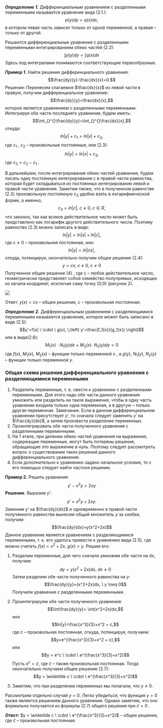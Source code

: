 _**Определение 1.**_ Дифференциальным уравнением с разделенными переменными называется уравнение вида (2.1.):
$$p(y)dy=q(x)dx,$$
в котором левая часть зависит только от одной переменной, а правая – только от другой.

Решаются дифференциальные уравнения с разделенными переменными интегрированием обеих частей (2.2):
$$\int_{}^{}p(y)dy=\int_{}^{}q(x)dx$$
Здесь под интегралами понимаются соответствующие первообразные.

_**Пример 1.**_ Найти решение дифференциального уравнения:
$$\frac{dy}{y}-\frac{dx}{x}=0.$$
Решение: Перенесем слагаемое $\frac{dx}{x}$ из левой части в правую, получим дифференциальное уравнение:
$$\frac{dy}{y}=\frac{dx}{x},$$
которое является уравнением с разделенными переменными. Интегрируя обе части последнего уравнения, будем иметь:
$$\int_{}^{}\frac{dy}{y}=\int_{}^{}\frac{dx}{x},$$
откуда:
$$ln|y|+c_1=ln|x|+c_2,$$
где $c_1$ , $c_2$ – произвольные постоянные, или (2.3):
$$ln|y|=ln|x|+c_3,$$
где $c_3=c_2-c_1$ .

В дальнейшем, после интегрирования обеих частей уравнения, будем писать одну постоянную интегрирования c в правой части равенства, которая будет складываться из постоянных интегрирования левой и правой части уравнения. Заметим также, что в полученном равенстве (2.3) произвольную постоянную $c_3$ удобно взять в логарифмической форме, а именно,
$$c_3=ln|c|,\;c \neq 0,\;c \in R,$$
что законно, так как всякое действительное число может быть представлено как логарифм другого действительного числа. Поэтому равенство (2.3) можно записать в виде:
$$ln|y|=ln|x|+ln|c|,$$
где $c \neq 0$ – произвольная постоянная, или:
$$ln|y|=ln|cx|,$$
откуда, потенцируя, окончательно получим общее решение (2.4):
$$y=cx,\;x \neq 0,\;c\neq0$$
Полученное общее решение (4) , где c – любое действительное число, геометрически представляет собой семейство полупрямых, исходящих из начала координат, исключая саму точку (0;0) (рисунок 2).

![](png/3.png#center)

Ответ. $y(x)=cx$ – общее решение, $с$ – произвольная постоянная.

_**Определение 2.**_ Дифференциальным уравнением с разделяющимися переменными называется уравнение, которое может быть записано в виде (2.5):
$$y'=f(x) \ \cdot \ g(x), \;\left( y'=\frac{f_1(x)}{g_1(x)} \right)$$
или в виде(2.6):
$$M_1(x)\ \cdot \ N_1(y)dx\ + \ M_2(x) \cdot \ N_2(y)dy=0$$
где $f(x)$, $M_1(x)$, $M_2(x)$ – функции только переменной $x$ , а $g(y)$, $N_1(y)$, $N_2(y)$ – функции только переменной $y$.

### Общая схема решения дифференциального уравнения с разделяющимися переменными
1) Разделить переменные, т. е. свести к уравнению с разделенными переменными. Для этого надо обе части данного уравнения умножить или разделить на такое выражение, чтобы в одну часть уравнения входила только одна переменная, а в другую – только другая переменная. Замечание. Если в данном дифференциальном уравнении присутствует $y'$, то сначала следует заменить $y'$ на $\frac{dy}{dx}$, а затем произвести разделение переменных.
2) Проинтегрировать обе части полученного уравнения с разделенными переменными.
3) На 1 этапе, при делении обеих частей уравнения на выражения, содержащие переменные, могут быть потеряны решения, обращающие это выражение в нуль. Поэтому следует рассмотреть вопрос о существовании таких решений данного дифференциального уравнения.
4) Если дополнительно к уравнению задано начальное условие, то с его помощью следует найти частное решение.

**Пример 2.** Решить уравнение:
$$y' -x^2y = 2xy$$
**Решение**. Выразим $y'$:
$$y'=x^2y+2xy.$$
Заменим $y'$ на $\frac{dy}{dx}$ и одновременно в правой части полученного равенства вынесем общий множитель $y$ за скобки, получим:
$$\frac{dy}{dx}=y(x^2+2x)$$
Данное уравнение является уравнением с разделяющимися переменными, т. к. его удалось привести к уравнению вида (2.5), где можно считать $f(x)=x^2 + 2x, \ g(x)=y$.
Решим его:
1) Разделим переменные, для чего сначала умножим обе части на $dx$, получим:
$$dy=y(x^2+2x)dx, \ dx \neq 0$$
Затем разделим обе части полученного равенства на $y$:
$$\frac{dy}{y}=(x^2+2x)dx, \ y \neq 0$$
Получили уравнение с разделенными переменными.

2) Проинтегрируем обе части полученного уравнения:
$$\int\frac{dy}{y}= \int(x^2+2x)dx,$$
или
$$ln|y|=\frac{x^3}{3}+x^2 + c,$$
где $c$ – произвольная постоянная, откуда, потенцируя, получаем:
$$y=e^{\frac{x^3}{3}+x^2 + c},$$
или
$$y = e^c \ \cdot \ e^{\frac{x^3}{3}+x^2}$$
Пусть $e^c = \widetilde c$, где $\widetilde c$  – также произвольная постоянная. Тогда окончательно получаем общее решение (2.7):
$$y = \widetilde c \ \cdot \ e^{\frac{x^3}{3}+x^2}$$
3) Заметим, что при разделении переменных мы полагали, что $y ≠ 0$.

Рассмотрим отдельно случай $y = 0$. Легко убедиться, что функция $y = 0$ также является решением данного уравнения. Однако заметим, что оно формально получается из формулы (2.7) общего решения при $\widetilde c = 0$ .

**_Ответ:_** $y = \widetilde c \ \cdot \ e^{\frac{x^3}{3}+x^2}$ – общее решение, где $\widetilde c$ – произвольная постоянная.